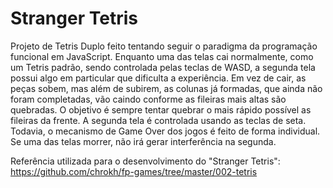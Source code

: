 # Stranger Tetris
Projeto de Tetris Duplo feito tentando seguir o paradigma da programação funcional em JavaScript. Enquanto uma das telas cai normalmente, como um Tetris padrão, sendo controlada pelas teclas de WASD, a segunda tela possui algo em particular que dificulta a experiência. Em vez de cair, as peças sobem, mas além de subirem, as colunas já formadas, que ainda não foram completadas, vão caindo conforme as fileiras mais altas são quebradas. O objetivo é sempre tentar quebrar o mais rápido possível as fileiras da frente. A segunda tela é controlada usando as teclas de seta. Todavia, o mecanismo de Game Over dos jogos é feito de forma individual. Se uma das telas morrer, não irá gerar interferência na segunda.

Referência utilizada para o desenvolvimento do "Stranger Tetris":
https://github.com/chrokh/fp-games/tree/master/002-tetris
